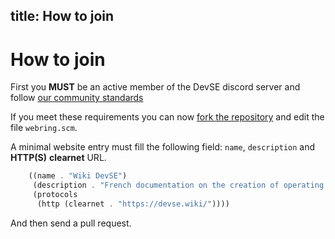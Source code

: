 title: How to join
---

# How to join 

First you **MUST** be an active member of the DevSE discord server and follow [our community standards](/docs/code-of-conduct.html)

If you meet these requirements you can now [fork the repository](https://github.com/devse-org/webring) and edit the file `webring.scm`.

A minimal website entry must fill the following field: `name`, `description` and **HTTP(S)** __**clearnet**__ URL.

```scheme
    ((name . "Wiki DevSE")
	 (description . "French documentation on the creation of operating systems")
	 (protocols
	  (http (clearnet . "https://devse.wiki/"))))
```

And then send a pull request.